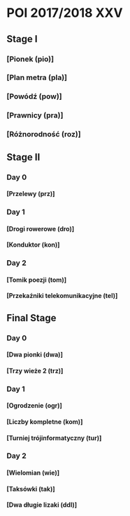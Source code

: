 # POI 2017/2018 XXV

## Stage I

### [Pionek (pio)]

### [Plan metra (pla)]

### [Powódź (pow)]

### [Prawnicy (pra)]

### [Różnorodność (roz)]

## Stage II

### Day 0

#### [Przelewy (prz)]

### Day 1

#### [Drogi rowerowe (dro)]

#### [Konduktor (kon)]

### Day 2

#### [Tomik poezji (tom)]

#### [Przekaźniki telekomunikacyjne (tel)]

## Final Stage

### Day 0

#### [Dwa pionki (dwa)]

#### [Trzy wieże 2 (trz)]

### Day 1

#### [Ogrodzenie (ogr)]

#### [Liczby kompletne (kom)]

#### [Turniej trójinformatyczny (tur)]

### Day 2

#### [Wielomian (wie)]

#### [Taksówki (tak)]

#### [Dwa długie lizaki (ddl)]